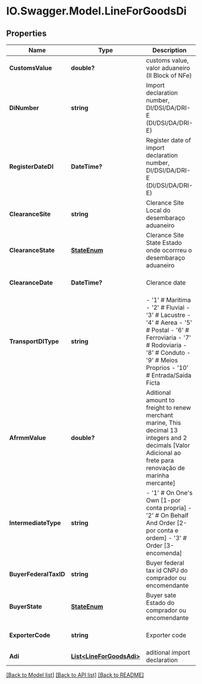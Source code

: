 # IO.Swagger.Model.LineForGoodsDi
## Properties

Name | Type | Description | Notes
------------ | ------------- | ------------- | -------------
**CustomsValue** | **double?** | customs value, valor aduaneiro (II Block of NFe) | [optional] [default to null]
**DiNumber** | **string** | Import declaration number, DI/DSI/DA/DRI-E (DI/DSI/DA/DRI-E) | [default to null]
**RegisterDateDI** | **DateTime?** | Register date of import declaration number, DI/DSI/DA/DRI-E (DI/DSI/DA/DRI-E) | [default to null]
**ClearanceSite** | **string** | Clerance Site Local do desembaraço aduaneiro  | [default to null]
**ClearanceState** | [**StateEnum**](StateEnum.md) | Clerance Site State Estado onde ocorrreu o desembaraço aduaneiro  | [default to null]
**ClearanceDate** | **DateTime?** | Clerance date | [optional] [default to null]
**TransportDIType** | **string** | - &#39;1&#39; # Maritima - &#39;2&#39; # Fluvial - &#39;3&#39; # Lacustre - &#39;4&#39; # Aerea - &#39;5&#39; # Postal - &#39;6&#39; # Ferroviaria - &#39;7&#39; # Rodoviaria - &#39;8&#39; # Conduto - &#39;9&#39; # Meios Proprios - &#39;10&#39; # Entrada/Saida Ficta  | [default to null]
**AfrmmValue** | **double?** | Aditional amount to freight to renew merchant marine, This decimal 13 integers and 2 decimals [Valor Adicional ao frete para renovação de marinha mercante]  | [optional] [default to null]
**IntermediateType** | **string** | - &#39;1&#39; # On One&#39;s Own [1-por conta propria] - &#39;2&#39; # On Behalf And Order [2-por conta e ordem] - &#39;3&#39; # Order [3-encomenda]  | [default to null]
**BuyerFederalTaxID** | **string** | Buyer federal tax id CNPJ do comprador ou encomendante  | [optional] [default to null]
**BuyerState** | [**StateEnum**](StateEnum.md) | Buyer sate Estado do comprador ou encomendante  | [optional] [default to null]
**ExporterCode** | **string** | Exporter code | [optional] [default to null]
**Adi** | [**List&lt;LineForGoodsAdi&gt;**](LineForGoodsAdi.md) | aditional import declaration | [default to null]

[[Back to Model list]](../README.md#documentation-for-models) [[Back to API list]](../README.md#documentation-for-api-endpoints) [[Back to README]](../README.md)

